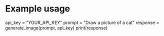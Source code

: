 # Example usage

api_key = "YOUR_API_KEY"
prompt = "Draw a picture of a cat"
response = generate_image(prompt, api_key)
print(response)
